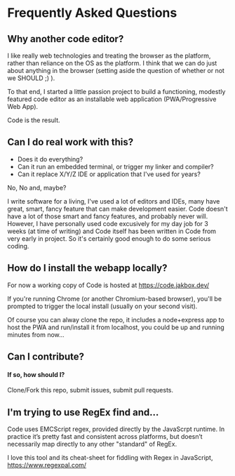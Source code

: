 # Frequently Asked Questions

## Why another code editor?

I like really web technologies and treating the browser as the platform, rather than reliance on the OS as the platform. I think that we can do just about anything in the browser (setting aside the question of whether or not we SHOULD ;) ).

To that end, I started a little passion project to build a functioning, modestly featured code editor as an installable web application (PWA/Progressive Web App). 

Code is the result.

## Can I do real work with this?

- Does it do everything? 
- Can it run an embedded terminal, or trigger my linker and compiler?
- Can it replace X/Y/Z IDE or application that I've used for years?

No, No and, maybe?

I write software for a living, I've used a lot of editors and IDEs, many have great, smart, fancy feature that can make development easier. Code doesn't have a lot of those smart and fancy features, and probably never will. However, I have personally used code excusively for my day job for 3 weeks (at time of writing) and Code itself has been written in Code from very early in project. So it's certainly good enough to do some serious coding.

## How do I install the webapp locally?
For now a working copy of Code is hosted at https://code.jakbox.dev/

If you're running Chrome (or another Chromium-based browser), you'll be prompted to trigger the local install (usually on your second visit).

Of course you can alway clone the repo, it includes a node+express app to host the PWA and run/install it from localhost, you could be up and running minutes from now...

## Can I contribute? 
#### If so, how should I?
Clone/Fork this repo, submit issues, submit pull requests.

## I'm trying to use RegEx find and...
Code uses EMCScript regex, provided directly by the JavaScrpt runtime. In practice it’s pretty fast and consistent across platforms, but doesn’t necessarily map directly to any other "standard" of RegEx.

I love this tool and its cheat-sheet for fiddling with Regex in JavaScript, https://www.regexpal.com/